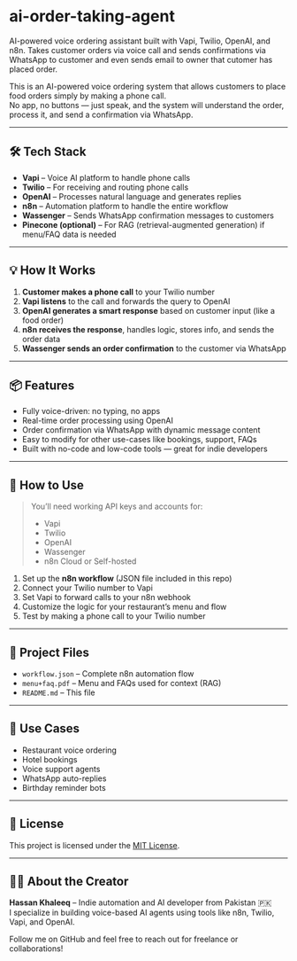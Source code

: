# ai-order-taking-agent
AI-powered voice ordering assistant built with Vapi, Twilio, OpenAI, and n8n. Takes customer orders via voice call and sends confirmations via WhatsApp to customer and even sends email to owner that cutomer has placed order.


This is an AI-powered voice ordering system that allows customers to place food orders simply by making a phone call.  
No app, no buttons — just speak, and the system will understand the order, process it, and send a confirmation via WhatsApp.

---

## 🛠️ Tech Stack

- **Vapi** – Voice AI platform to handle phone calls
- **Twilio** – For receiving and routing phone calls
- **OpenAI** – Processes natural language and generates replies
- **n8n** – Automation platform to handle the entire workflow
- **Wassenger** – Sends WhatsApp confirmation messages to customers
- **Pinecone (optional)** – For RAG (retrieval-augmented generation) if menu/FAQ data is needed

---

## 💡 How It Works

1. **Customer makes a phone call** to your Twilio number
2. **Vapi listens** to the call and forwards the query to OpenAI
3. **OpenAI generates a smart response** based on customer input (like a food order)
4. **n8n receives the response**, handles logic, stores info, and sends the order data
5. **Wassenger sends an order confirmation** to the customer via WhatsApp

---

## 📦 Features

- Fully voice-driven: no typing, no apps
- Real-time order processing using OpenAI
- Order confirmation via WhatsApp with dynamic message content
- Easy to modify for other use-cases like bookings, support, FAQs
- Built with no-code and low-code tools — great for indie developers

---

## 📲 How to Use

> You’ll need working API keys and accounts for:
> - Vapi
> - Twilio
> - OpenAI
> - Wassenger
> - n8n Cloud or Self-hosted

1. Set up the **n8n workflow** (JSON file included in this repo)
2. Connect your Twilio number to Vapi
3. Set Vapi to forward calls to your n8n webhook
4. Customize the logic for your restaurant’s menu and flow
5. Test by making a phone call to your Twilio number

---

## 📁 Project Files

- `workflow.json` – Complete n8n automation flow
- `menu+faq.pdf` – Menu and FAQs used for context (RAG)
- `README.md` – This file

---

## 🎯 Use Cases

- Restaurant voice ordering
- Hotel bookings
- Voice support agents
- WhatsApp auto-replies
- Birthday reminder bots

---

## 📄 License

This project is licensed under the [MIT License](LICENSE).

---

## 🙋‍♂️ About the Creator

**Hassan Khaleeq** – Indie automation and AI developer from Pakistan 🇵🇰  
I specialize in building voice-based AI agents using tools like n8n, Twilio, Vapi, and OpenAI.

Follow me on GitHub and feel free to reach out for freelance or collaborations!

